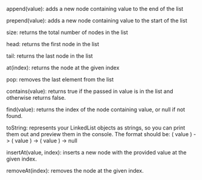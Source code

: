 append(value): adds a new node containing
value to the end of the list

prepend(value): adds a new node containing value
 to the start of the list

size: returns the total number of nodes in the
list

head: returns the first node in the list

tail:  returns the last node in the list

at(index): returns the node at the given index

pop: removes the last element from the list

contains(value): returns true if the passed
in value is in the list and otherwise returns
false.

find(value): returns the index of the node
containing value, or null if not found.

toString:  represents your LinkedList objects as
strings, so you can print them out and preview
them in the console. The format should be:
( value ) -> ( value ) -> ( value ) -> null

insertAt(value, index): inserts a new node
with the provided value at the given index.

removeAt(index): removes the node at the given
index.